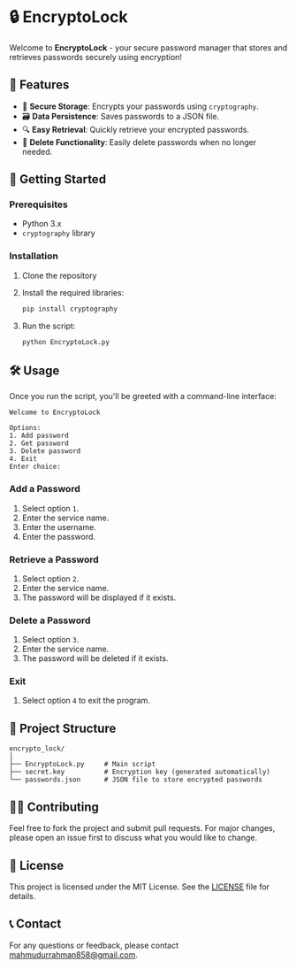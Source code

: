 # 🔒 EncryptoLock

Welcome to **EncryptoLock** - your secure password manager that stores and retrieves passwords securely using encryption! 

## 🌟 Features

- 🔐 **Secure Storage**: Encrypts your passwords using `cryptography`.
- 🗃️ **Data Persistence**: Saves passwords to a JSON file.
- 🔍 **Easy Retrieval**: Quickly retrieve your encrypted passwords.
- 🧹 **Delete Functionality**: Easily delete passwords when no longer needed.

## 🚀 Getting Started

### Prerequisites

- Python 3.x
- `cryptography` library

### Installation

1. Clone the repository

2. Install the required libraries:

    ```sh
    pip install cryptography
    ```

3. Run the script:

    ```sh
    python EncryptoLock.py
    ```

## 🛠️ Usage

Once you run the script, you'll be greeted with a command-line interface:

```plaintext
Welcome to EncryptoLock

Options:
1. Add password
2. Get password
3. Delete password
4. Exit
Enter choice:
```

### Add a Password

1. Select option `1`.
2. Enter the service name.
3. Enter the username.
4. Enter the password.

### Retrieve a Password

1. Select option `2`.
2. Enter the service name.
3. The password will be displayed if it exists.

### Delete a Password

1. Select option `3`.
2. Enter the service name.
3. The password will be deleted if it exists.

### Exit

1. Select option `4` to exit the program.

## 📂 Project Structure

```plaintext
encrypto_lock/
│
├── EncryptoLock.py     # Main script
├── secret.key          # Encryption key (generated automatically)
└── passwords.json      # JSON file to store encrypted passwords
```

## 🧑‍💻 Contributing

Feel free to fork the project and submit pull requests. For major changes, please open an issue first to discuss what you would like to change.

## 📄 License

This project is licensed under the MIT License. See the [LICENSE](LICENSE) file for details.

## 📞 Contact

For any questions or feedback, please contact [mahmudurrahman858@gmail.com](mailto:mahmudurrahman858@gmail.com).
